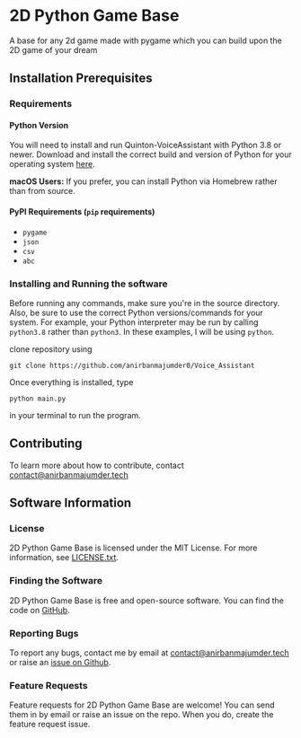 # 2D Python Game Base
A base for any 2d game made with pygame  which you can build upon the 2D game of your dream

## Installation Prerequisites

### Requirements

#### Python Version

You will need to install and run Quinton-VoiceAssistant with Python 3.8 or newer. Download and install the correct
build and version of Python for your operating system [here](https://python.org/downloads).

**macOS Users:** If you prefer, you can install Python via Homebrew rather than from source.

#### PyPI Requirements (`pip` requirements)

* `pygame`
* `json`
* `csv`
* `abc`

### Installing and Running the software

Before running any commands, make sure you're in the source directory. Also, be sure to use the correct Python versions/commands
for your system. For example, your Python interpreter may be run by calling `python3.8` rather than `python3`. In these examples,
I will be using `python`.

clone repository using
```
git clone https://github.com/anirbanmajumder0/Voice_Assistant
```

Once everything is installed, type
```
python main.py
```
in your terminal to run the program.

## Contributing

To learn more about how to contribute, contact <contact@anirbanmajumder.tech>

## Software Information

### License

2D Python Game Base is licensed under the MIT License. For more information, see [LICENSE.txt](https://github.com/anirbanmajumder0/2D-Python-Game-Base/blob/main/LICENSE).

### Finding the Software

2D Python Game Base is free and open-source software. You can find the code on
[GitHub](https://github.com/anirbanmajumder0/2D-Python-Game-Base).

### Reporting Bugs

To report any bugs, contact me by email at <contact@anirbanmajumder.tech> or raise an
[issue on Github](https://github.com/anirbanmajumder0/2D-Python-Game-Base/issues).

### Feature Requests

Feature requests for 2D Python Game Base are welcome! You can send them in by email or
raise an issue on the repo. When you do, create the feature request issue.

